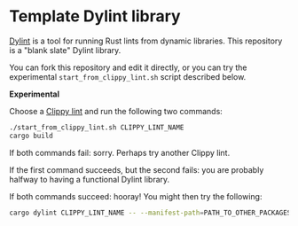 # Template Dylint library

[Dylint](https://github.com/trailofbits/dylint) is a tool for running Rust lints from dynamic libraries. This repository is a "blank slate" Dylint library.

You can fork this repository and edit it directly, or you can try the experimental `start_from_clippy_lint.sh` script described below.

**Experimental**

Choose a [Clippy lint](https://rust-lang.github.io/rust-clippy/master/) and run the following two commands:

```sh
./start_from_clippy_lint.sh CLIPPY_LINT_NAME
cargo build
```

If both commands fail: sorry. Perhaps try another Clippy lint.

If the first command succeeds, but the second fails: you are probably halfway to having a functional Dylint library.

If both commands succeed: hooray! You might then try the following:

```sh
cargo dylint CLIPPY_LINT_NAME -- --manifest-path=PATH_TO_OTHER_PACKAGES_MANIFEST
```
